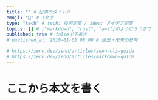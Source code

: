 ```yaml
---
title: "" # 記事のタイトル
emoji: "🦕" # 1文字
type: "tech" # tech: 技術記事 / idea: アイデア記事
topics: [] # ["markdown", "rust", "aws"]のように５つまで
published: true # falseで下書き
# published_at: 2010-01-01 08:00 # 過去・未来の日時

# https://zenn.dev/zenn/articles/zenn-cli-guide
# https://zenn.dev/zenn/articles/markdown-guide
---
```

# ここから本文を書く
